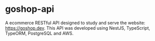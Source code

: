 # goshop-api
A ecommerce RESTful API designed to study and serve the website: https://goshop.dev. This API was developed using NestJS, TypeScript, TypeORM, PostgreSQL and AWS.
